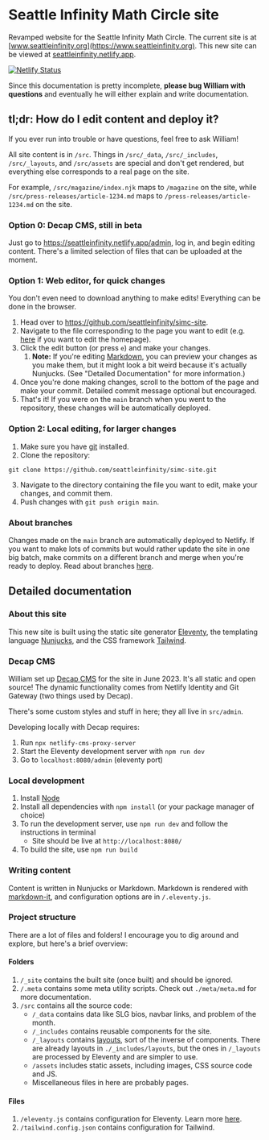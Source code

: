 # Seattle Infinity Math Circle site

Revamped website for the Seattle Infinity Math Circle. The current site is at [www.seattleinfinity.org](https://www.seattleinfinity.org). This new site can be viewed at [seattleinfinity.netlify.app](https://seattleinfinity.netlify.app).

[![Netlify Status](https://api.netlify.com/api/v1/badges/e73a75a8-f560-4156-b66d-847a7a892347/deploy-status)](https://app.netlify.com/sites/seattleinfinity/deploys)

Since this documentation is pretty incomplete, **please bug William with questions** and eventually he will either explain and write documentation.

## tl;dr: How do I edit content and deploy it?

If you ever run into trouble or have questions, feel free to ask William!

All site content is in `/src`. Things in `/src/_data`, `/src/_includes`, `/src/_layouts`, and `/src/assets` are special and don't get rendered, but everything else corresponds to a real page on the site.

For example, `/src/magazine/index.njk` maps to `/magazine` on the site, while `/src/press-releases/article-1234.md` maps to `/press-releases/article-1234.md` on the site.

### Option 0: Decap CMS, still in beta

Just go to https://seattleinfinity.netlify.app/admin, log in, and begin editing content. There's a limited selection of files that can be uploaded at the moment.

### Option 1: Web editor, for quick changes

You don't even need to download anything to make edits! Everything can be done in the browser.

1. Head over to https://github.com/seattleinfinity/simc-site.
2. Navigate to the file corresponding to the page you want to edit (e.g. [here](https://github.com/seattleinfinity/simc-site/blob/main/src/index.njk) if you want to edit the homepage).
3. Click the edit button (or press `e`) and make your changes.
   1. **Note:** If you're editing [Markdown](https://www.markdownguide.org/), you can preview your changes as you make them, but it might look a bit weird because it's actually Nunjucks. (See "Detailed Documentation" for more information.)
4. Once you're done making changes, scroll to the bottom of the page and make your commit. Detailed commit message optional but encouraged.
5. That's it! If you were on the `main` branch when you went to the repository, these changes will be automatically deployed.

### Option 2: Local editing, for larger changes

1. Make sure you have [git](https://git-scm.com/) installed.
2. Clone the repository:

```
git clone https://github.com/seattleinfinity/simc-site.git
```

3. Navigate to the directory containing the file you want to edit, make your changes, and commit them.
4. Push changes with `git push origin main`.

### About branches

Changes made on the `main` branch are automatically deployed to Netlify. If you want to make lots of commits but would rather update the site in one big batch, make commits on a different branch and merge when you're ready to deploy. Read about branches [here](https://docs.github.com/en/pull-requests/collaborating-with-pull-requests/proposing-changes-to-your-work-with-pull-requests/about-branches).

## Detailed documentation

### About this site

This new site is built using the static site generator [Eleventy](https://www.11ty.dev), the templating language [Nunjucks](https://mozilla.github.io/nunjucks), and the CSS framework [Tailwind](https://tailwindcss.com).

### Decap CMS

William set up [Decap CMS](https://decapcms.org) for the site in June 2023. It's all static and open source! The dynamic functionality comes from Netlify Identity and Git Gateway (two things used by Decap).

There's some custom styles and stuff in here; they all live in `src/admin`.

Developing locally with Decap requires:

1. Run `npx netlify-cms-proxy-server`
2. Start the Eleventy development server with `npm run dev`
3. Go to `localhost:8080/admin` (eleventy port)

### Local development

1. Install [Node](https://nodejs.org/en/)
2. Install all dependencies with `npm install` (or your package manager of choice)
3. To run the development server, use `npm run dev` and follow the instructions in terminal
   - Site should be live at `http://localhost:8080/`
4. To build the site, use `npm run build`

### Writing content

Content is written in Nunjucks or Markdown. Markdown is rendered with [markdown-it](https://github.com/markdown-it/markdown-it), and configuration options are in `/.eleventy.js`.

### Project structure

There are a lot of files and folders! I encourage you to dig around and explore, but here's a brief overview:

#### Folders

1. `/_site` contains the built site (once built) and should be ignored.
2. `/.meta` contains some meta utility scripts. Check out `./meta/meta.md` for more documentation.
3. `/src` contains all the source code:
   - `/_data` contains data like SLG bios, navbar links, and problem of the month.
   - `/_includes` contains reusable components for the site.
   - `/_layouts` contains [layouts](https://www.11ty.dev/docs/layouts/), sort of the inverse of components. There are already layouts in `./_includes/layouts`, but the ones in `/_layouts` are processed by Eleventy and are simpler to use.
   - `/assets` includes static assets, including images, CSS source code and JS.
   - Miscellaneous files in here are probably pages.

#### Files

1. `/eleventy.js` contains configuration for Eleventy. Learn more [here](https://www.11ty.dev/docs/).
2. `/tailwind.config.json` contains configuration for Tailwind.
